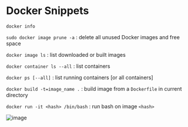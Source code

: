 # Docker Snippets

`docker info`

`sudo docker image prune -a` : delete all unused Docker images and free space

`docker image ls` : list downloaded or built images

`docker container ls --all` : list containers

`docker ps [--all]` : list running containers [or all containers]

`docker build -t=image_name .` : build image from a `Dockerfile` in current directory

`docker run -it <hash> /bin/bash` : run bash on image `<hash>`

![image](https://user-images.githubusercontent.com/35730716/116262751-18917780-a779-11eb-9099-40fad73dc366.png)
